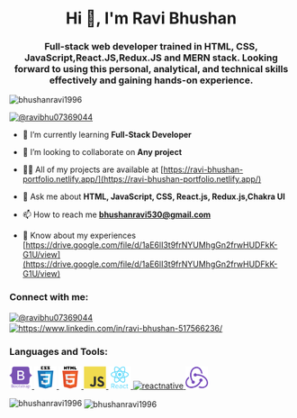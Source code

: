 <h1 align="center">Hi 👋, I'm Ravi Bhushan</h1>
<h3 align="center">Full-stack web developer trained in HTML, CSS, JavaScript,React.JS,Redux.JS and MERN stack. Looking forward to using this personal, analytical, and technical skills effectively and gaining hands-on experience.</h3>

<p align="left"> <img src="https://komarev.com/ghpvc/?username=bhushanravi1996&label=Profile%20views&color=0e75b6&style=flat" alt="bhushanravi1996" /> </p>

<p align="left"> <a href="https://twitter.com/@ravibhu07369044" target="blank"><img src="https://img.shields.io/twitter/follow/@ravibhu07369044?logo=twitter&style=for-the-badge" alt="@ravibhu07369044" /></a> </p>

- 🌱 I’m currently learning **Full-Stack Developer**

- 👯 I’m looking to collaborate on **Any project**

- 👨‍💻 All of my projects are available at [https://ravi-bhushan-portfolio.netlify.app/](https://ravi-bhushan-portfolio.netlify.app/)

- 💬 Ask me about **HTML, JavaScript, CSS, React.js, Redux.js,Chakra UI**

- 📫 How to reach me **bhushanravi530@gmail.com**

- 📄 Know about my experiences [https://drive.google.com/file/d/1aE6lI3t9frNYUMhgGn2frwHUDFkK-G1U/view](https://drive.google.com/file/d/1aE6lI3t9frNYUMhgGn2frwHUDFkK-G1U/view)

<h3 align="left">Connect with me:</h3>
<p align="left">
<a href="https://twitter.com/@ravibhu07369044" target="blank"><img align="center" src="https://raw.githubusercontent.com/rahuldkjain/github-profile-readme-generator/master/src/images/icons/Social/twitter.svg" alt="@ravibhu07369044" height="30" width="40" /></a>
<a href="https://linkedin.com/in/https://www.linkedin.com/in/ravi-bhushan-517566236/" target="blank"><img align="center" src="https://raw.githubusercontent.com/rahuldkjain/github-profile-readme-generator/master/src/images/icons/Social/linked-in-alt.svg" alt="https://www.linkedin.com/in/ravi-bhushan-517566236/" height="30" width="40" /></a>
</p>

<h3 align="left">Languages and Tools:</h3>
<p align="left"> <a href="https://getbootstrap.com" target="_blank" rel="noreferrer"> <img src="https://raw.githubusercontent.com/devicons/devicon/master/icons/bootstrap/bootstrap-plain-wordmark.svg" alt="bootstrap" width="40" height="40"/> </a> <a href="https://www.w3schools.com/css/" target="_blank" rel="noreferrer"> <img src="https://raw.githubusercontent.com/devicons/devicon/master/icons/css3/css3-original-wordmark.svg" alt="css3" width="40" height="40"/> </a> <a href="https://www.w3.org/html/" target="_blank" rel="noreferrer"> <img src="https://raw.githubusercontent.com/devicons/devicon/master/icons/html5/html5-original-wordmark.svg" alt="html5" width="40" height="40"/> </a> <a href="https://developer.mozilla.org/en-US/docs/Web/JavaScript" target="_blank" rel="noreferrer"> <img src="https://raw.githubusercontent.com/devicons/devicon/master/icons/javascript/javascript-original.svg" alt="javascript" width="40" height="40"/> </a> <a href="https://reactjs.org/" target="_blank" rel="noreferrer"> <img src="https://raw.githubusercontent.com/devicons/devicon/master/icons/react/react-original-wordmark.svg" alt="react" width="40" height="40"/> </a> <a href="https://reactnative.dev/" target="_blank" rel="noreferrer"> <img src="https://reactnative.dev/img/header_logo.svg" alt="reactnative" width="40" height="40"/> </a> <a href="https://redux.js.org" target="_blank" rel="noreferrer"> <img src="https://raw.githubusercontent.com/devicons/devicon/master/icons/redux/redux-original.svg" alt="redux" width="40" height="40"/> </a> </p>

<p><img align="left" src="https://github-readme-stats.vercel.app/api/top-langs?username=bhushanravi1996&show_icons=true&locale=en&layout=compact" alt="bhushanravi1996" /></p>

<p>&nbsp;<img align="center" src="https://github-readme-stats.vercel.app/api?username=bhushanravi1996&show_icons=true&locale=en" alt="bhushanravi1996" /></p>
